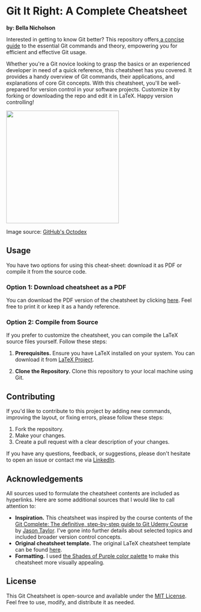 # Git It Right: A Complete Cheatsheet

**by: Bella Nicholson**

Interested in getting to know Git better? This repository offers[ a concise guide](https://github.com/bellanich/git-cheatsheet/blob/main/git_cheatsheet.pdf) to the essential Git commands and theory, empowering you for efficient and effective Git usage.

Whether you're a Git novice looking to grasp the basics or an experienced developer in need of a quick reference, this cheatsheet has you covered. It provides a handy overview of Git commands, their applications, and explanations of core Git concepts. With this cheatsheet, you'll be well-prepared for version control in your software projects. Customize it by forking or downloading the repo and edit it in LaTeX. Happy version controlling!


<a href="./images/NUX_Octodex.gif">
   <img src="./images/NUX_Octodex.gif" width="300" height="300">
</a>

Image source: [GitHub's Octodex](https://octodex.github.com/nuxtocat/)


## Usage

You have two options for using  this cheat-sheet: download it as PDF or compile it from the source code.

### Option 1: Download cheatsheet as a PDF

You can download the PDF version of the cheatsheet by clicking [here](https://github.com/bellanich/git-cheatsheet/blob/main/git_cheatsheet.pdf). Feel free to print it or keep it as a handy reference.


### Option 2: Compile from Source

If you prefer to customize the cheatsheet, you can compile the LaTeX source files yourself. Follow these steps:

   1. **Prerequisites.** Ensure you have LaTeX installed on your system. You can download it from [LaTeX Project](https://www.latex-project.org/).

   2. **Clone the Repository.** Clone this repository to your local machine using Git.


## Contributing

If you'd like to contribute to this project by adding new commands, improving the layout, or fixing errors, please follow these steps:

1. Fork the repository.
2. Make your changes.
3. Create a pull request with a clear description of your changes.

If you have any questions, feedback, or suggestions, please don't hesitate to open an issue or contact me via [LinkedIn](https://www.linkedin.com/in/bella-nicholson/).


## Acknowledgements

All sources used to formulate the cheatsheet contents are included as hyperlinks. Here are some additional sources that I would like to call attention to:

 - **Inspiration.** This cheatsheet was inspired by the course contents of the [Git Complete: The definitive, step-by-step guide to Git Udemy Course](https://www.udemy.com/course/git-complete/) by [Jason Taylor](https://www.linkedin.com/in/jasongtaylor/). I've gone into further details about selected topics and included broader version control concepts.
 -  **Original cheatsheet template.** The original LaTeX cheatsheet template can be found [here](https://www.overleaf.com/latex/examples/matplotlib-and-random-cheat-sheet/yttxrcxntbht).
 -  **Formatting.** I used [the Shades of Purple color palette](https://github.com/ahmadawais/shades-of-purple-vscode#sops-syntax-colors) to make this cheatsheet more visually appealing.

## License

This Git Cheatsheet is open-source and available under the [MIT License](LICENSE). Feel free to use, modify, and distribute it as needed.
